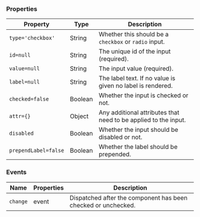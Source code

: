 ### Properties

| Property             | Type    | Description                                                     |
| -------------------- | ------- | --------------------------------------------------------------- |
| `type='checkbox'`    | String  | Whether this should be a `checkbox` or `radio` input.           |
| `id=null`            | String  | The unique id of the input (required).                          |
| `value=null`         | String  | The input value (required).                                     |
| `label=null`         | String  | The label text. If no value is given no label is rendered.      |
| `checked=false`      | Boolean | Whether the input is checked or not.                            |
| `attr={}`            | Object  | Any additional attributes that need to be applied to the input. |
| `disabled`           | Boolean | Whether the input should be disabled or not.                    |
| `prependLabel=false` | Boolean | Whether the label should be prepended.                          |

### Events

| Name     | Properties | Description                                                   |
| -------- | ---------- | ------------------------------------------------------------- |
| `change` | event      | Dispatched after the component has been checked or unchecked. |
